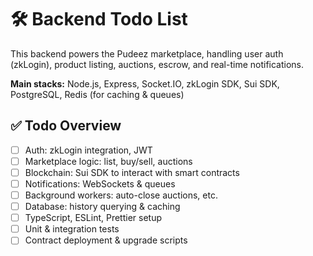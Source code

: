 # 🛠 Backend Todo List

This backend powers the Pudeez marketplace, handling user auth (zkLogin), product listing, auctions, escrow, and real-time notifications.

**Main stacks:** Node.js, Express, Socket.IO, zkLogin SDK, Sui SDK, PostgreSQL, Redis (for caching & queues)

## ✅ Todo Overview

- [ ] Auth: zkLogin integration, JWT
- [ ] Marketplace logic: list, buy/sell, auctions
- [ ] Blockchain: Sui SDK to interact with smart contracts
- [ ] Notifications: WebSockets & queues
- [ ] Background workers: auto-close auctions, etc.
- [ ] Database: history querying & caching
- [ ] TypeScript, ESLint, Prettier setup
- [ ] Unit & integration tests
- [ ] Contract deployment & upgrade scripts
